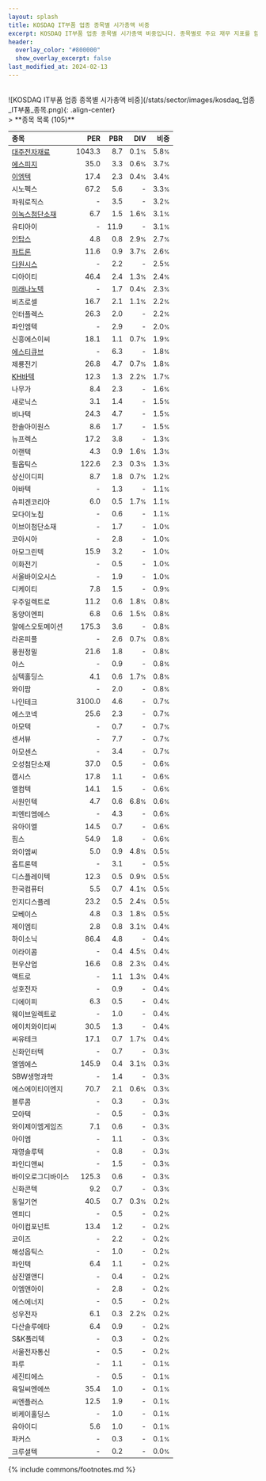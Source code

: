 ```yaml
---
layout: splash
title: KOSDAQ IT부품 업종 종목별 시가총액 비중
excerpt: KOSDAQ IT부품 업종 종목별 시가총액 비중입니다. 종목별로 주요 재무 지표를 함께 표시합니다.
header:
  overlay_color: "#800000"
  show_overlay_excerpt: false
last_modified_at: 2024-02-13
---
```

<br>
![KOSDAQ IT부품 업종 종목별 시가총액 비중](/stats/sector/images/kosdaq_업종_IT부품_종목.png){: .align-center}
<br>
> **종목 목록 (105)**<a id="list"></a>

| **종목** | **PER** | **PBR** | **DIV** | **비중** |
| :------- | ------: | ------: | ------: | -------: |
| [대주전자재료](/078600/) | 1043.3 | 8.7 | 0.1<small>%</small> | 5.8<small>%</small> |
| [에스피지](/058610/) | 35.0 | 3.3 | 0.6<small>%</small> | 3.7<small>%</small> |
| [이엠텍](/091120/) | 17.4 | 2.3 | 0.4<small>%</small> | 3.4<small>%</small> |
| 시노펙스 | 67.2 | 5.6 | - | 3.3<small>%</small> |
| 파워로직스 | - | 3.5 | - | 3.2<small>%</small> |
| [이녹스첨단소재](/272290/) | 6.7 | 1.5 | 1.6<small>%</small> | 3.1<small>%</small> |
| 유티아이 | - | 11.9 | - | 3.1<small>%</small> |
| [인탑스](/049070/) | 4.8 | 0.8 | 2.9<small>%</small> | 2.7<small>%</small> |
| [파트론](/091700/) | 11.6 | 0.9 | 3.7<small>%</small> | 2.6<small>%</small> |
| [다원시스](/068240/) | - | 2.2 | - | 2.5<small>%</small> |
| 디아이티 | 46.4 | 2.4 | 1.3<small>%</small> | 2.4<small>%</small> |
| [미래나노텍](/095500/) | - | 1.7 | 0.4<small>%</small> | 2.3<small>%</small> |
| 비츠로셀 | 16.7 | 2.1 | 1.1<small>%</small> | 2.2<small>%</small> |
| 인터플렉스 | 26.3 | 2.0 | - | 2.2<small>%</small> |
| 파인엠텍 | - | 2.9 | - | 2.0<small>%</small> |
| 신흥에스이씨 | 18.1 | 1.1 | 0.7<small>%</small> | 1.9<small>%</small> |
| [에스티큐브](/052020/) | - | 6.3 | - | 1.8<small>%</small> |
| 제룡전기 | 26.8 | 4.7 | 0.7<small>%</small> | 1.8<small>%</small> |
| [KH바텍](/060720/) | 12.3 | 1.3 | 2.2<small>%</small> | 1.7<small>%</small> |
| 나무가 | 8.4 | 2.3 | - | 1.6<small>%</small> |
| 새로닉스 | 3.1 | 1.4 | - | 1.5<small>%</small> |
| 비나텍 | 24.3 | 4.7 | - | 1.5<small>%</small> |
| 한솔아이원스 | 8.6 | 1.7 | - | 1.5<small>%</small> |
| 뉴프렉스 | 17.2 | 3.8 | - | 1.3<small>%</small> |
| 이랜텍 | 4.3 | 0.9 | 1.6<small>%</small> | 1.3<small>%</small> |
| 필옵틱스 | 122.6 | 2.3 | 0.3<small>%</small> | 1.3<small>%</small> |
| 상신이디피 | 8.7 | 1.8 | 0.7<small>%</small> | 1.2<small>%</small> |
| 아바텍 | - | 1.3 | - | 1.1<small>%</small> |
| 슈피겐코리아 | 6.0 | 0.5 | 1.7<small>%</small> | 1.1<small>%</small> |
| 모다이노칩 | - | 0.6 | - | 1.1<small>%</small> |
| 이브이첨단소재 | - | 1.7 | - | 1.0<small>%</small> |
| 코아시아 | - | 2.8 | - | 1.0<small>%</small> |
| 아모그린텍 | 15.9 | 3.2 | - | 1.0<small>%</small> |
| 이화전기 | - | 0.5 | - | 1.0<small>%</small> |
| 서울바이오시스 | - | 1.9 | - | 1.0<small>%</small> |
| 디케이티 | 7.8 | 1.5 | - | 0.9<small>%</small> |
| 우주일렉트로 | 11.2 | 0.6 | 1.8<small>%</small> | 0.8<small>%</small> |
| 동양이엔피 | 6.8 | 0.6 | 1.5<small>%</small> | 0.8<small>%</small> |
| 알에스오토메이션 | 175.3 | 3.6 | - | 0.8<small>%</small> |
| 라온피플 | - | 2.6 | 0.7<small>%</small> | 0.8<small>%</small> |
| 풍원정밀 | 21.6 | 1.8 | - | 0.8<small>%</small> |
| 야스 | - | 0.9 | - | 0.8<small>%</small> |
| 심텍홀딩스 | 4.1 | 0.6 | 1.7<small>%</small> | 0.8<small>%</small> |
| 와이팜 | - | 2.0 | - | 0.8<small>%</small> |
| 나인테크 | 3100.0 | 4.6 | - | 0.7<small>%</small> |
| 에스코넥 | 25.6 | 2.3 | - | 0.7<small>%</small> |
| 아모텍 | - | 0.7 | - | 0.7<small>%</small> |
| 센서뷰 | - | 7.7 | - | 0.7<small>%</small> |
| 아모센스 | - | 3.4 | - | 0.7<small>%</small> |
| 오성첨단소재 | 37.0 | 0.5 | - | 0.6<small>%</small> |
| 캠시스 | 17.8 | 1.1 | - | 0.6<small>%</small> |
| 엘컴텍 | 14.1 | 1.5 | - | 0.6<small>%</small> |
| 서원인텍 | 4.7 | 0.6 | 6.8<small>%</small> | 0.6<small>%</small> |
| 피엔티엠에스 | - | 4.3 | - | 0.6<small>%</small> |
| 유아이엘 | 14.5 | 0.7 | - | 0.6<small>%</small> |
| 핌스 | 54.9 | 1.8 | - | 0.6<small>%</small> |
| 와이엠씨 | 5.0 | 0.9 | 4.8<small>%</small> | 0.5<small>%</small> |
| 옵트론텍 | - | 3.1 | - | 0.5<small>%</small> |
| 디스플레이텍 | 12.3 | 0.5 | 0.9<small>%</small> | 0.5<small>%</small> |
| 한국컴퓨터 | 5.5 | 0.7 | 4.1<small>%</small> | 0.5<small>%</small> |
| 인지디스플레 | 23.2 | 0.5 | 2.4<small>%</small> | 0.5<small>%</small> |
| 모베이스 | 4.8 | 0.3 | 1.8<small>%</small> | 0.5<small>%</small> |
| 제이엠티 | 2.8 | 0.8 | 3.1<small>%</small> | 0.4<small>%</small> |
| 하이소닉 | 86.4 | 4.8 | - | 0.4<small>%</small> |
| 이라이콤 | - | 0.4 | 4.5<small>%</small> | 0.4<small>%</small> |
| 현우산업 | 16.6 | 0.8 | 2.3<small>%</small> | 0.4<small>%</small> |
| 액트로 | - | 1.1 | 1.3<small>%</small> | 0.4<small>%</small> |
| 성호전자 | - | 0.9 | - | 0.4<small>%</small> |
| 디에이피 | 6.3 | 0.5 | - | 0.4<small>%</small> |
| 웨이브일렉트로 | - | 1.0 | - | 0.4<small>%</small> |
| 에이치와이티씨 | 30.5 | 1.3 | - | 0.4<small>%</small> |
| 씨유테크 | 17.1 | 0.7 | 1.7<small>%</small> | 0.4<small>%</small> |
| 신화인터텍 | - | 0.7 | - | 0.3<small>%</small> |
| 엘엠에스 | 145.9 | 0.4 | 3.1<small>%</small> | 0.3<small>%</small> |
| SBW생명과학 | - | 1.4 | - | 0.3<small>%</small> |
| 에스에이티이엔지 | 70.7 | 2.1 | 0.6<small>%</small> | 0.3<small>%</small> |
| 블루콤 | - | 0.3 | - | 0.3<small>%</small> |
| 모아텍 | - | 0.5 | - | 0.3<small>%</small> |
| 와이제이엠게임즈 | 7.1 | 0.6 | - | 0.3<small>%</small> |
| 아이엠 | - | 1.1 | - | 0.3<small>%</small> |
| 재영솔루텍 | - | 0.8 | - | 0.3<small>%</small> |
| 파인디앤씨 | - | 1.5 | - | 0.3<small>%</small> |
| 바이오로그디바이스 | 125.3 | 0.6 | - | 0.3<small>%</small> |
| 신화콘텍 | 9.2 | 0.7 | - | 0.3<small>%</small> |
| 동일기연 | 40.5 | 0.7 | 0.3<small>%</small> | 0.2<small>%</small> |
| 엔피디 | - | 0.5 | - | 0.2<small>%</small> |
| 아이컴포넌트 | 13.4 | 1.2 | - | 0.2<small>%</small> |
| 코이즈 | - | 2.2 | - | 0.2<small>%</small> |
| 해성옵틱스 | - | 1.0 | - | 0.2<small>%</small> |
| 파인텍 | 6.4 | 1.1 | - | 0.2<small>%</small> |
| 삼진엘앤디 | - | 0.4 | - | 0.2<small>%</small> |
| 이엠앤아이 | - | 2.8 | - | 0.2<small>%</small> |
| 에스에너지 | - | 0.5 | - | 0.2<small>%</small> |
| 성우전자 | 6.1 | 0.3 | 2.2<small>%</small> | 0.2<small>%</small> |
| 다산솔루에타 | 6.4 | 0.9 | - | 0.2<small>%</small> |
| S&K폴리텍 | - | 0.3 | - | 0.2<small>%</small> |
| 서울전자통신 | - | 0.5 | - | 0.2<small>%</small> |
| 파루 | - | 1.1 | - | 0.1<small>%</small> |
| 세진티에스 | - | 0.5 | - | 0.1<small>%</small> |
| 육일씨엔에쓰 | 35.4 | 1.0 | - | 0.1<small>%</small> |
| 씨엔플러스 | 12.5 | 1.9 | - | 0.1<small>%</small> |
| 비케이홀딩스 | - | 1.0 | - | 0.1<small>%</small> |
| 유아이디 | 5.6 | 1.0 | - | 0.1<small>%</small> |
| 파커스 | - | 0.3 | - | 0.1<small>%</small> |
| 크루셜텍 | - | 0.2 | - | 0.0<small>%</small> |

{% include commons/footnotes.md %}